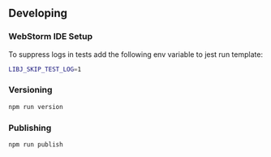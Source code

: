 ## Developing

### WebStorm IDE Setup

To suppress logs in tests add the following env variable to jest run template:
```bash
LIBJ_SKIP_TEST_LOG=1
```

### Versioning

```bash
npm run version
```

### Publishing

```bash
npm run publish
```

